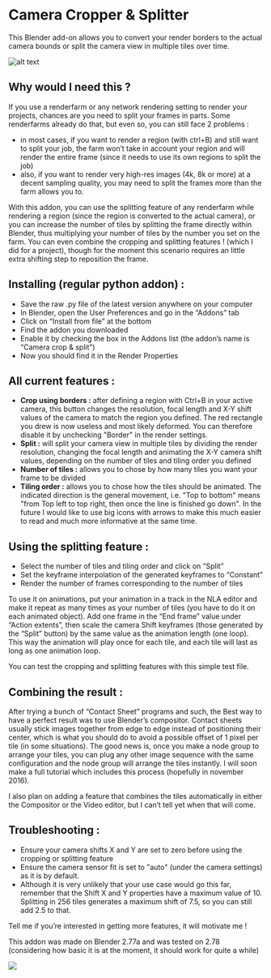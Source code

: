 # Camera Cropper & Splitter

This Blender add-on allows you to convert your render borders to the actual camera bounds or split the camera view in multiple tiles over time.

![alt text](https://caetanoveyssieres.files.wordpress.com/2016/04/crop-atom-demo.png)


## Why would I need this ?

If you use a renderfarm or any network rendering setting to render your projects, chances are you need to split your frames in parts. Some renderfarms already do that, but even so, you can still face 2 problems :
* in most cases, if you want to render a region (with ctrl+B) and still want to split your job, the farm won’t take in account your region and will render the entire frame (since it needs to use its own regions to split the job)
* also, if you want to render very high-res images (4k, 8k or more) at a decent sampling quality, you may need to split the frames more than the farm allows you to.

With this addon, you can use the splitting feature of any renderfarm while rendering a region (since the region is converted to the actual camera), or you can increase the number of tiles by splitting the frame directly within Blender, thus multiplying your number of tiles by the number you set on the farm. You can even combine the cropping and splitting features ! (which I did for a project), though for the moment this scenario requires an little extra shifting step to reposition the frame.

## Installing (regular python addon) :

* Save the raw .py file of the latest version anywhere on your computer
* In Blender, open the User Preferences and go in the “Addons” tab
* Click on “Install from file” at the bottom
* Find the addon you downloaded
* Enable it by checking the box in the Addons list (the addon’s name is “Camera crop & split”)
* Now you should find it in the Render Properties

## All current features :

* **Crop using borders :** after defining a region with Ctrl+B in your active camera, this button changes the resolution, focal length and X-Y shift values of the camera to match the region you defined. The red rectangle you drew is now useless and most likely deformed. You can therefore disable it by unchecking "Border" in the render settings.
* **Split :** will split your camera view in multiple tiles by dividing the render resolution, changing the focal length and animating the X-Y camera shift values, depending on the number of tiles and tiling order you defined
* **Number of tiles :** allows you to chose by how many tiles you want your frame to be divided
* **Tiling order :** allows you to chose how the tiles should be animated. The indicated direction is the general movement, i.e. "Top to bottom" means "from Top left to top right, then once the line is finished go down". In the future I would like to use big icons with arrows to make this much easier to read and much more informative at the same time.

## Using the splitting feature :

* Select the number of tiles and tiling order and click on “Split”
* Set the keyframe interpolation of the generated keyframes to “Constant”
* Render the number of frames corresponding to the number of tiles

To use it on animations, put your animation in a track in the NLA editor and make it repeat as many times as your number of tiles (you have to do it on each animated object). Add one frame in the “End frame” value under “Action extents”, then scale the camera Shift keyframes (those generated by the “Split” button) by the same value as the animation length (one loop). This way the animation will play once for each tile, and each tile will last as long as one animation loop.

You can test the cropping and splitting features with this simple test file.

## Combining the result :

After trying a bunch of “Contact Sheet” programs and such, the Best way to have a perfect result was to use Blender’s compositor.
Contact sheets usually stick images together from edge to edge instead of positioning their center, which is what you should do to avoid a possible offset of 1 pixel per tile (in some situations).
The good news is, once you make a node group to arrange your tiles, you can plug any other image sequence with the same configuration and the node group will arrange the tiles instantly. I will soon make a full tutorial which includes this process (hopefully in november 2016).

I also plan on adding a feature that combines the tiles automatically in either the Compositor or the Video editor, but I can’t tell yet when that will come.

## Troubleshooting :

- Ensure your camera shifts X and Y are set to zero before using the cropping or splitting feature
- Ensure the camera sensor fit is set to "auto" (under the camera settings) as it is by default.
- Although it is very unlikely that your use case would go this far, remember that the Shift X and Y properties have a maximum value of 10. Splitting in 256 tiles generates a maximum shift of 7.5, so you can still add 2.5 to that.

Tell me if you’re interested in getting more features, it will motivate me !

This addon was made on Blender 2.77a and was tested on 2.78 (considering how basic it is at the moment, it should work for quite a while)

![](https://caetanoveyssieres.files.wordpress.com/2016/05/with-logo-composited.png?w=391&h=391)
